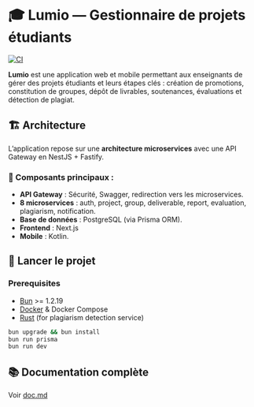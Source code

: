 # 🎓 Lumio — Gestionnaire de projets étudiants

[![CI](https://github.com/NVA-TheBeginning/lumio/actions/workflows/ci.yaml/badge.svg)](https://github.com/NVA-TheBeginning/lumio/actions/workflows/ci.yaml)

**Lumio** est une application web et mobile permettant aux enseignants de gérer des projets étudiants et leurs étapes clés : création de promotions, constitution de groupes, dépôt de livrables, soutenances, évaluations et détection de plagiat.

## 🏗️ Architecture

L’application repose sur une **architecture microservices** avec une API Gateway en NestJS + Fastify.

### 🧱 Composants principaux :
- **API Gateway** : Sécurité, Swagger, redirection vers les microservices.
- **8 microservices** : auth, project, group, deliverable, report, evaluation, plagiarism, notification.
- **Base de données** : PostgreSQL (via Prisma ORM).
- **Frontend** : Next.js
- **Mobile** : Kotlin.

## 🚀 Lancer le projet

### Prerequisites

- [Bun](https://bun.sh/) >= 1.2.19
- [Docker](https://www.docker.com/) & Docker Compose
- [Rust](https://rustup.rs/) (for plagiarism detection service)


```bash
bun upgrade && bun install
bun run prisma
bun run dev
```

## 📚 Documentation complète

Voir [doc.md](docs/doc.md)
